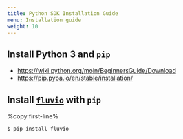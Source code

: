 ```yaml
---
title: Python SDK Installation Guide
menu: Installation guide
weight: 10
---
```


## Install Python 3 and `pip`
* https://wiki.python.org/moin/BeginnersGuide/Download
* https://pip.pypa.io/en/stable/installation/

## Install [`fluvio`](https://pypi.org/project/fluvio/) with `pip`

%copy first-line%
```shell
$ pip install fluvio
```